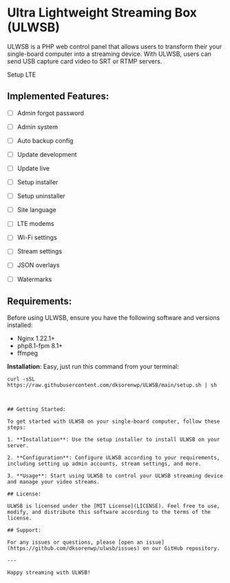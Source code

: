 # Ultra Lightweight Streaming Box (ULWSB)

ULWSB is a PHP web control panel that allows users to transform their your single-board computer into a streaming device. With ULWSB, users can send USB capture card video to SRT or RTMP servers.

Setup LTE

## Implemented Features:

- [ ] Admin forgot password
- [ ] Admin system
- [ ] Auto backup config
- [ ] Update development
- [ ] Update live
- [ ] Setup installer
- [ ] Setup uninstaller
- [ ] Site language
- [ ] LTE modems
- [ ] Wi-Fi settings
- [ ] Stream settings
- [ ] JSON overlays
- [ ] Watermarks


## Requirements:

Before using ULWSB, ensure you have the following software and versions installed:

- Nginx 1.22.1+
- php8.1-fpm 8.1+
- ffmpeg


**Installation**: Easy, just run this command from your terminal:

   ```shell
   curl -sSL https://raw.githubusercontent.com/dksorenwp/ULWSB/main/setup.sh | sh



## Getting Started:

To get started with ULWSB on your single-board computer, follow these steps:

1. **Installation**: Use the setup installer to install ULWSB on your server.

2. **Configuration**: Configure ULWSB according to your requirements, including setting up admin accounts, stream settings, and more.

3. **Usage**: Start using ULWSB to control your ULWSB streaming device and manage your video streams.

## License:

ULWSB is licensed under the [MIT License](LICENSE). Feel free to use, modify, and distribute this software according to the terms of the license.

## Support:

For any issues or questions, please [open an issue](https://github.com/dksorenwp/ulwsb/issues) on our GitHub repository.

---

Happy streaming with ULWSB!

